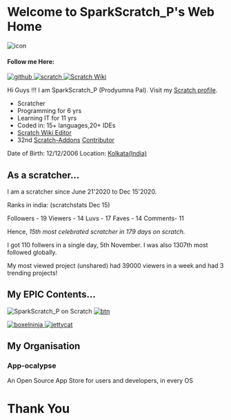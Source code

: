 # Welcome to SparkScratch_P's Web Home
<link rel="shortcut icon" type="image/x-icon" href="favicon.ico">

![icon](https://raw.githubusercontent.com/SparkScratch-P/Home/main/favicon.ico) 


#### Follow me Here:

[![github](https://raw.githubusercontent.com/SparkScratch-P/Home/gh-pages/github.png) ](https://github.com/SparkScratch-P) [ ![scratch](https://raw.githubusercontent.com/SparkScratch-P/Home/gh-pages/scratch.png) ](https://scratch.mit.edu/users/SparkScratch_P/) [ ![Scratch Wiki](https://raw.githubusercontent.com/SparkScratch-P/Home/gh-pages/scratch%20wiki.png)](https://en.scratch-wiki.info/wiki/User:SparkScratch_P)

Hi Guys !!! I am SparkScratch_P (Prodyumna Pal). Visit my [Scratch profile](https://scratch.mit.edu/users/SparkScratch_P/). 
* Scratcher 
* Programming for 6 yrs 
* Learning IT for 11 yrs 
* Coded in: 15+ languages,20+ IDEs 
* [Scratch Wiki Editor](https://en.scratch-wiki.info/wiki/User:SparkScratch_P) 
* 32nd [Scratch-Addons](https://scratchaddons.com/) [Contributor](https://scratchaddons.com/contributors)

Date of Birth: 12/12/2006 
Location: [Kolkata(India)](https://www.google.com/maps/place/Kolkata,+West+Bengal/@22.6750155,87.7677824,138082m/data=!3m2!1e3!4b1!4m5!3m4!1s0x39f882db4908f667:0x43e330e68f6c2cbc!8m2!3d22.572646!4d88.363895) 

## As a scratcher...

I am a scratcher since June 21'2020 to Dec 15'2020.

Ranks in india: (scratchstats Dec 15)

 Followers - 19
 Viewers   -  14
 Luvs    -    17
 Faves   -    14
 Comments-    11

 Hence, *15th most celebrated scratcher in 179 days on scratch.*

I got 110 follwers in a single day, 5th November.
I was also 1307th most followed globally.

My most viewed project (unshared) had 39000 viewers in a week and had 3 trending projects!

## My EPIC Contents... 

![SparkScratch_P on Scratch](https://cdn2.scratch.mit.edu/get_image/user/62215667_60x60.png "SparkScratch_P on Scratch") [![btn](https://raw.githubusercontent.com/SparkScratch-P/Home/gh-pages/cooltext374215334440657.png) ](https://scratch.mit.edu/users/SparkScratch_P/projects/) 

[![boxelninja](https://cdn2.scratch.mit.edu/get_image/project/436088467_144x108.png) ](https://sparkscratch-p.github.io/Boxel-Bluebound/) [ ![jettycat](https://cdn2.scratch.mit.edu/get_image/project/416525168_144x108.png) ](https://sparkscratch-p.github.io/Jetty-Cat/)

## My Organisation

### App-ocalypse

 An Open Source App Store for users and developers, in every OS







# Thank You


